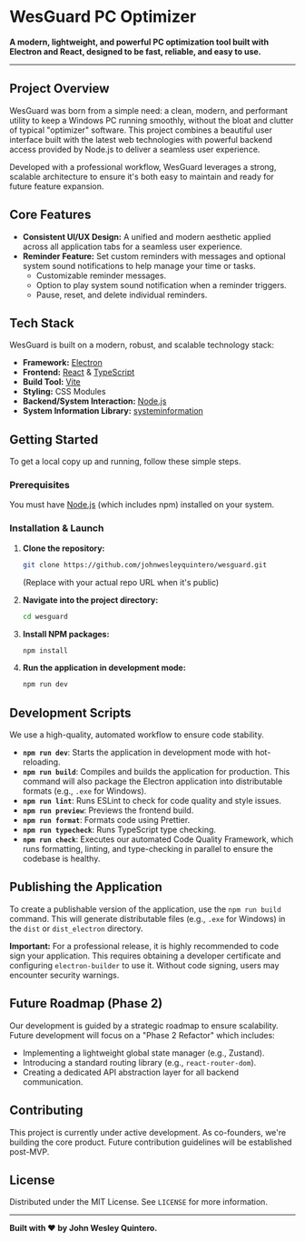# WesGuard PC Optimizer

**A modern, lightweight, and powerful PC optimization tool built with Electron and React, designed to be fast, reliable, and easy to use.**

---

## Project Overview

WesGuard was born from a simple need: a clean, modern, and performant utility to keep a Windows PC running smoothly, without the bloat and clutter of typical "optimizer" software. This project combines a beautiful user interface built with the latest web technologies with powerful backend access provided by Node.js to deliver a seamless user experience.

Developed with a professional workflow, WesGuard leverages a strong, scalable architecture to ensure it's both easy to maintain and ready for future feature expansion.

## Core Features

- **Consistent UI/UX Design:** A unified and modern aesthetic applied across all application tabs for a seamless user experience.
- **Reminder Feature:** Set custom reminders with messages and optional system sound notifications to help manage your time or tasks.
  - Customizable reminder messages.
  - Option to play system sound notification when a reminder triggers.
  - Pause, reset, and delete individual reminders.

## Tech Stack

WesGuard is built on a modern, robust, and scalable technology stack:

- **Framework:** [Electron](https://www.electronjs.org/)
- **Frontend:** [React](https://react.dev/) & [TypeScript](https://www.typescriptlang.org/)
- **Build Tool:** [Vite](https://vitejs.dev/)
- **Styling:** CSS Modules
- **Backend/System Interaction:** [Node.js](https://nodejs.org/)
- **System Information Library:** [systeminformation](https://systeminformation.io/)

## Getting Started

To get a local copy up and running, follow these simple steps.

### Prerequisites

You must have [Node.js](https://nodejs.org/) (which includes npm) installed on your system.

### Installation & Launch

1.  **Clone the repository:**

    ```bash
    git clone https://github.com/johnwesleyquintero/wesguard.git
    ```

    (Replace with your actual repo URL when it's public)

2.  **Navigate into the project directory:**

    ```bash
    cd wesguard
    ```

3.  **Install NPM packages:**

    ```bash
    npm install
    ```

4.  **Run the application in development mode:**
    ```bash
    npm run dev
    ```

## Development Scripts

We use a high-quality, automated workflow to ensure code stability.

- **`npm run dev`**: Starts the application in development mode with hot-reloading.
- **`npm run build`**: Compiles and builds the application for production. This command will also package the Electron application into distributable formats (e.g., `.exe` for Windows).
- **`npm run lint`**: Runs ESLint to check for code quality and style issues.
- **`npm run preview`**: Previews the frontend build.
- **`npm run format`**: Formats code using Prettier.
- **`npm run typecheck`**: Runs TypeScript type checking.
- **`npm run check`**: Executes our automated Code Quality Framework, which runs formatting, linting, and type-checking in parallel to ensure the codebase is healthy.

## Publishing the Application

To create a publishable version of the application, use the `npm run build` command. This will generate distributable files (e.g., `.exe` for Windows) in the `dist` or `dist_electron` directory.

**Important:** For a professional release, it is highly recommended to code sign your application. This requires obtaining a developer certificate and configuring `electron-builder` to use it. Without code signing, users may encounter security warnings.

## Future Roadmap (Phase 2)

Our development is guided by a strategic roadmap to ensure scalability. Future development will focus on a "Phase 2 Refactor" which includes:

- Implementing a lightweight global state manager (e.g., Zustand).
- Introducing a standard routing library (e.g., `react-router-dom`).
- Creating a dedicated API abstraction layer for all backend communication.

## Contributing

This project is currently under active development. As co-founders, we're building the core product. Future contribution guidelines will be established post-MVP.

## License

Distributed under the MIT License. See `LICENSE` for more information.

---

**Built with ❤️ by John Wesley Quintero.**
